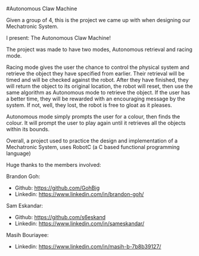 #Autonomous Claw Machine

Given a group of 4, this is the project we came up with when designing our Mechatronic System.

I present: The Autonomous Claw Machine!

The project was made to have two modes, Autonomous retrieval and racing mode.

Racing mode gives the user the chance to control the physical system and retrieve the object they have specified from earlier. Their retrieval will be timed and will be checked against the robot.
After they have finished, they will return the object to its original location, the robot will reset, then use the same algorithm as Autonomous mode to retrieve the object.
If the user has a better time, they will be rewarded with an encouraging message by the system. If not, well, they lost, the robot is free to gloat as it pleases.

Autonomous mode simply prompts the user for a colour, then finds the colour. It will prompt the user to play again until it retrieves all the objects within its bounds.

Overall, a project used to practice the design and implementation of a Mechatronic System, uses RobotC (a C based functional programming language)

Huge thanks to the members involved:

Brandon Goh: 
  - Github: https://github.com/GohBig 
  - Linkedin: https://www.linkedin.com/in/brandon-goh/
  
Sam Eskandar: 
  - Github: https://github.com/s6eskand
  - Linkedin: https://www.linkedin.com/in/sameskandar/
  
Masih Bouriayee: 
  - Linkedin: https://www.linkedin.com/in/masih-b-7b8b39127/

